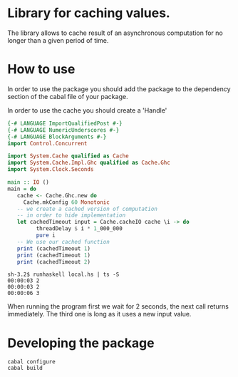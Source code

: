# Library for caching values.

The library allows to cache result of an asynchronous computation for
no longer than a given period of time.

# How to use

In order to use the package you should add the package to the dependency
section of the cabal file of your package.

In order to use the cache you should create a 'Handle'

```haskell
{-# LANGUAGE ImportQualifiedPost #-}
{-# LANGUAGE NumericUnderscores #-}
{-# LANGUAGE BlockArguments #-}
import Control.Concurrent

import System.Cache qualified as Cache
import System.Cache.Impl.Ghc qualified as Cache.Ghc
import System.Clock.Seconds

main :: IO ()
main = do
   cache <- Cache.Ghc.new do
     Cache.mkConfig 60 Monotonic
   -- we create a cached version of computation
   -- in order to hide implementation
   let cachedTimeout input = Cache.cacheIO cache \i -> do
         threadDelay $ i * 1_000_000
         pure i
   -- We use our cached function
   print (cachedTimeout 1)
   print (cachedTimeout 1)
   print (cachedTimeout 2)
```

```
sh-3.2$ runhaskell local.hs | ts -S
00:00:03 2
00:00:03 2
00:00:06 3
```

When running the program first we wait for 2 seconds, the next call returns immediately.
The third one is long as it uses a new input value.


# Developing the package

```
cabal configure
cabal build
```
